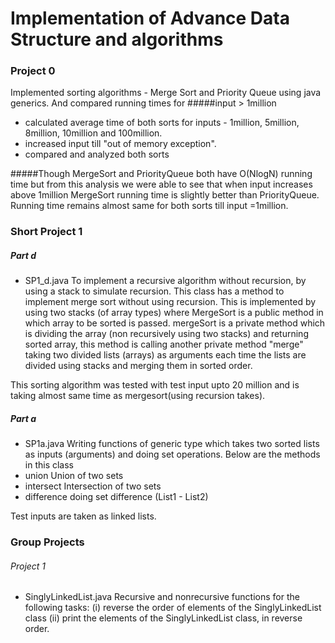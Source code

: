 # Implementation of Advance Data Structure and algorithms

### Project 0
 Implemented sorting algorithms - Merge Sort and Priority Queue using java generics. And compared running times for
#####input > 1million
- calculated average time of both sorts for inputs - 1million, 5million, 8million, 10million and 100million.
- increased input till "out of memory exception".
- compared and analyzed both sorts

#####Though MergeSort and PriorityQueue both have O(NlogN) running time but from this analysis we were able to see that when input increases above 1million MergeSort running time is slightly better than PriorityQueue. Running time remains almost same for both sorts till input =1million.

### Short Project 1
##### Part d
- SP1_d.java 
To implement a recursive algorithm  without recursion, by using a stack to simulate recursion. This class has a method to implement merge sort without using recursion. This is implemented by using two stacks (of array types) where MergeSort is a public method in which array to be sorted is passed. mergeSort is a private method which is dividing the array (non recursively using two stacks) and returning sorted array, this method is calling another private method "merge" taking two divided lists (arrays)  as arguments each time the lists are divided using stacks and merging them in sorted order.

This sorting algorithm was tested with test input upto 20 million and is taking almost same time as mergesort(using recursion takes).

##### Part a
- SP1a.java
Writing functions of generic type which takes two sorted lists as inputs (arguments) and doing set operations. Below are the methods in this class
- union 
Union of two sets
- intersect
Intersection of two sets
- difference
doing set difference (List1 - List2)

Test inputs are taken as linked lists.


### Group Projects

###### Project 1
- SinglyLinkedList.java
Recursive and nonrecursive functions for the following tasks:
   (i) reverse the order of elements of the SinglyLinkedList class
   (ii) print the elements of the SinglyLinkedList class, in reverse order.